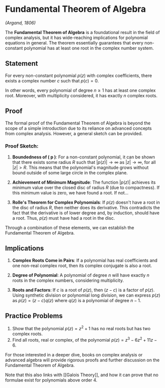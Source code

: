# Fundamental Theorem of Algebra
*(Argand, 1806)*

The **Fundamental Theorem of Algebra** is a foundational result in the field of complex analysis, but it has wide-reaching implications for polynomial equations in general. The theorem essentially guarantees that every non-constant polynomial has at least one root in the complex number system.

## Statement

For every non-constant polynomial $p(z)$ with complex coefficients, there exists a complex number $c$ such that $p(c) = 0$.

In other words, every polynomial of degree $n \geq 1$ has at least one complex root. Moreover, with multiplicity considered, it has exactly $n$ complex roots.

## Proof

The formal proof of the Fundamental Theorem of Algebra is beyond the scope of a simple introduction due to its reliance on advanced concepts from complex analysis. However, a general sketch can be provided.

### Proof Sketch:

1. **Boundedness of \( p \)**: For a non-constant polynomial, it can be shown that there exists some radius $R$ such that $|p(z)| \rightarrow \infty$ as $|z| \rightarrow \infty$, for all $|z| > R$. This means that the polynomial's magnitude grows without bound outside of some large circle in the complex plane.

2. **Achievement of Minimum Magnitude**: The function $|p(z)|$ achieves its minimum value over the closed disc of radius $R$ (due to compactness). If this minimum value is zero, we have found a root. If not...

3. **Rolle's Theorem for Complex Polynomials**: If $p(z)$ doesn't have a root in the disc of radius $R$, then neither does its derivative. This contradicts the fact that the derivative is of lower degree and, by induction, should have a root. Thus, $p(z)$ must have had a root in the disc.

Through a combination of these elements, we can establish the Fundamental Theorem of Algebra.

## Implications

1. **Complex Roots Come in Pairs**: If a polynomial has real coefficients and one non-real complex root, then its complex conjugate is also a root.

2. **Degree of Polynomial**: A polynomial of degree $n$ will have exactly $n$ roots in the complex numbers, considering multiplicity.

3. **Roots and Factors**: If $c$ is a root of $p(z)$, then $(z - c)$ is a factor of $p(z)$. Using synthetic division or polynomial long division, we can express $p(z)$ as $p(z) = (z-c)q(z)$ where $q(z)$ is a polynomial of degree $n-1$.

## Practice Problems

1. Show that the polynomial $p(z) = z^2 + 1$ has no real roots but has two complex roots.
2. Find all roots, real or complex, of the polynomial $p(z) = z^3 - 6z^2 + 11z - 6$.

For those interested in a deeper dive, books on complex analysis or advanced algebra will provide rigorous proofs and further discussion on the Fundamental Theorem of Algebra.

Note that this also links with [[Galois Theory]], and how it can prove that no formulae exist for polynomials above order 4.